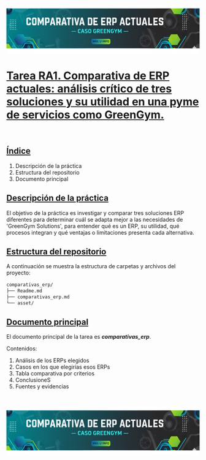 ![Portada](./asset/Banners/Portada.png)

# <ins> Tarea RA1. Comparativa de ERP actuales: análisis crítico de tres soluciones y su utilidad en una pyme de servicios como GreenGym.</ins>

<br/>

## <ins>Índice</ins>

1. Descripción de la práctica
2. Estructura del repositorio
3. Documento principal


## <ins> Descripción de la práctica </ins>

El objetivo de la práctica es investigar y comparar tres soluciones ERP diferentes para determinar cuál se adapta mejor a las necesidades de 'GreenGym Solutions', para entender qué es un ERP, su utilidad, qué procesos integran y qué ventajas o limitaciones presenta cada alternativa.


## <ins> Estructura del repositorio </ins>

A continuación se muestra la estructura de carpetas y archivos del proyecto:

```
comparativas_erp/
├── Readme.md
├── comparativas_erp.md
└── asset/
```

## <ins> Documento principal </ins>

El documento principal de la tarea es **_comparativas_erp_**.

Contenidos:

1. Análisis de los ERPs elegidos
2. Casos en los que elegirías esos ERPs
3. Tabla comparativa por criterios
4. ConclusioneS
5. Fuentes y evidencias

</br>

![Portada](./asset/Banners/Portada.png)


